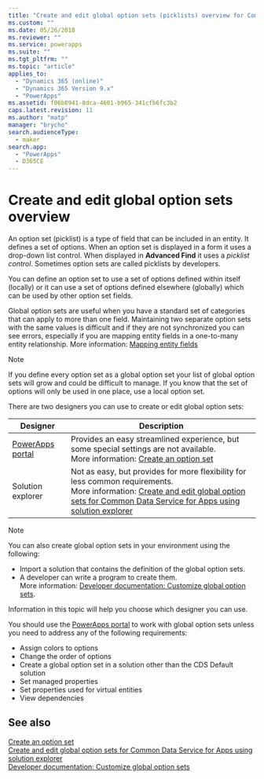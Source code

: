 ```yaml
---
title: "Create and edit global option sets (picklists) overview for Common Data Service for Apps | MicrosoftDocs"
ms.custom: ""
ms.date: 05/26/2018
ms.reviewer: ""
ms.service: powerapps
ms.suite: ""
ms.tgt_pltfrm: ""
ms.topic: "article"
applies_to: 
  - "Dynamics 365 (online)"
  - "Dynamics 365 Version 9.x"
  - "PowerApps"
ms.assetid: f06b8941-8dca-4601-b965-341cfb6fc3b2
caps.latest.revision: 11
ms.author: "matp"
manager: "brycho"
search.audienceType: 
  - maker
search.app: 
  - "PowerApps"
  - D365CE
---
```

# Create and edit global option sets overview 

An option set (picklist) is a type of field that can be included in an entity. It defines a set of options. When an option set is displayed in a form it uses a drop-down list control. When displayed in **Advanced Find** it uses a *picklist control*. Sometimes option sets are called picklists by developers.  
  
You can define an option set to use a set of options defined within itself (locally) or it can use a set of options defined elsewhere (globally) which can be used by other option set fields. 

Global option sets are useful when you have a standard set of categories that can apply to more than one field. Maintaining two separate option sets with the same values is difficult and if they are not synchronized you can see errors, especially if you are mapping entity fields in a one-to-many entity relationship. More information:  [Mapping entity fields](map-entity-fields.md)

> [!NOTE]
> If you define every option set as a global option set your list of global option sets will grow and could be difficult to manage. If you know that the set of options will only be used in one place, use a local option set.

There are two designers you can use to create or edit global option sets:

|Designer| Description|
|--|--|
|[PowerApps portal](https://web.powerapps.com/?utm_source=padocs&utm_medium=linkinadoc&utm_campaign=referralsfromdoc)|Provides an easy streamlined experience, but some special settings are not available.<br />More information: [Create an option set](custom-picklists.md) |
|Solution explorer|Not as easy, but provides for more flexibility for less common requirements. <br />More information: [Create and edit global option sets for Common Data Service for Apps using solution explorer](create-edit-global-option-sets-solution-explorer.md) |

> [!NOTE]
> You can also create global option sets in your environment using the following:
> - Import a solution that contains the definition of the global option sets.
> - A developer can write a program to create them. <br />More information: [Developer documentation: Customize global option sets](/dynamics365/customer-engagement/developer/org-service/customize-global-option-sets).

Information in this topic will help you choose which designer you can use. 

You should use the [PowerApps portal](https://web.powerapps.com/?utm_source=padocs&utm_medium=linkinadoc&utm_campaign=referralsfromdoc) to work with global option sets unless you need to address any of the following requirements:

- Assign colors to options
- Change the order of options
- Create a global option set in a solution other than the CDS Default solution
- Set managed properties
- Set properties used for virtual entities
- View dependencies

## See also

[Create an option set](custom-picklists.md)<br />
[Create and edit global option sets for Common Data Service for Apps using solution explorer](create-edit-global-option-sets-solution-explorer.md)<br />
[Developer documentation: Customize global option sets](/dynamics365/customer-engagement/developer/org-service/customize-global-option-sets)
  

 
